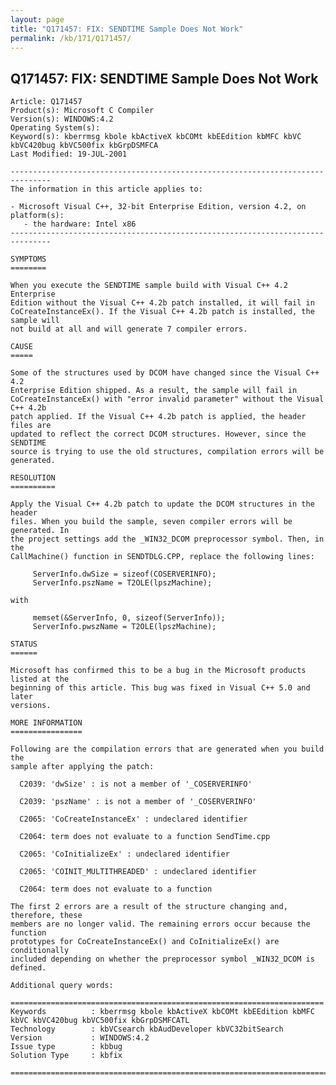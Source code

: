 ```yaml
---
layout: page
title: "Q171457: FIX: SENDTIME Sample Does Not Work"
permalink: /kb/171/Q171457/
---
```


## Q171457: FIX: SENDTIME Sample Does Not Work

	Article: Q171457
	Product(s): Microsoft C Compiler
	Version(s): WINDOWS:4.2
	Operating System(s): 
	Keyword(s): kberrmsg kbole kbActiveX kbCOMt kbEEdition kbMFC kbVC kbVC420bug kbVC500fix kbGrpDSMFCA
	Last Modified: 19-JUL-2001
	
	-------------------------------------------------------------------------------
	The information in this article applies to:
	
	- Microsoft Visual C++, 32-bit Enterprise Edition, version 4.2, on platform(s):
	   - the hardware: Intel x86 
	-------------------------------------------------------------------------------
	
	SYMPTOMS
	========
	
	When you execute the SENDTIME sample build with Visual C++ 4.2 Enterprise
	Edition without the Visual C++ 4.2b patch installed, it will fail in
	CoCreateInstanceEx(). If the Visual C++ 4.2b patch is installed, the sample will
	not build at all and will generate 7 compiler errors.
	
	CAUSE
	=====
	
	Some of the structures used by DCOM have changed since the Visual C++ 4.2
	Enterprise Edition shipped. As a result, the sample will fail in
	CoCreateInstanceEx() with "error invalid parameter" without the Visual C++ 4.2b
	patch applied. If the Visual C++ 4.2b patch is applied, the header files are
	updated to reflect the correct DCOM structures. However, since the SENDTIME
	source is trying to use the old structures, compilation errors will be
	generated.
	
	RESOLUTION
	==========
	
	Apply the Visual C++ 4.2b patch to update the DCOM structures in the header
	files. When you build the sample, seven compiler errors will be generated. In
	the project settings add the _WIN32_DCOM preprocessor symbol. Then, in the
	CallMachine() function in SENDTDLG.CPP, replace the following lines:
	
	     ServerInfo.dwSize = sizeof(COSERVERINFO);
	     ServerInfo.pszName = T2OLE(lpszMachine);
	
	with
	
	     memset(&ServerInfo, 0, sizeof(ServerInfo));
	     ServerInfo.pwszName = T2OLE(lpszMachine);
	
	STATUS
	======
	
	Microsoft has confirmed this to be a bug in the Microsoft products listed at the
	beginning of this article. This bug was fixed in Visual C++ 5.0 and later
	versions.
	
	MORE INFORMATION
	================
	
	Following are the compilation errors that are generated when you build the
	sample after applying the patch:
	
	  C2039: 'dwSize' : is not a member of '_COSERVERINFO'
	
	  C2039: 'pszName' : is not a member of '_COSERVERINFO'
	
	  C2065: 'CoCreateInstanceEx' : undeclared identifier
	
	  C2064: term does not evaluate to a function SendTime.cpp
	
	  C2065: 'CoInitializeEx' : undeclared identifier
	
	  C2065: 'COINIT_MULTITHREADED' : undeclared identifier
	
	  C2064: term does not evaluate to a function
	
	The first 2 errors are a result of the structure changing and, therefore, these
	members are no longer valid. The remaining errors occur because the function
	prototypes for CoCreateInstanceEx() and CoInitializeEx() are conditionally
	included depending on whether the preprocessor symbol _WIN32_DCOM is defined.
	
	Additional query words:
	
	======================================================================
	Keywords          : kberrmsg kbole kbActiveX kbCOMt kbEEdition kbMFC kbVC kbVC420bug kbVC500fix kbGrpDSMFCATL 
	Technology        : kbVCsearch kbAudDeveloper kbVC32bitSearch
	Version           : WINDOWS:4.2
	Issue type        : kbbug
	Solution Type     : kbfix
	
	=============================================================================
	
